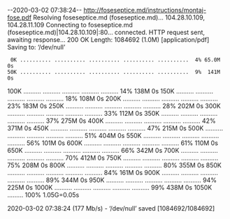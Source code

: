 --2020-03-02 07:38:24--  http://foseseptice.md/instructions/montaj-fose.pdf
Resolving foseseptice.md (foseseptice.md)... 104.28.10.109, 104.28.11.109
Connecting to foseseptice.md (foseseptice.md)|104.28.10.109|:80... connected.
HTTP request sent, awaiting response... 200 OK
Length: 1084692 (1.0M) [application/pdf]
Saving to: ‘/dev/null’

     0K .......... .......... .......... .......... ..........  4% 65.0M 0s
    50K .......... .......... .......... .......... ..........  9%  141M 0s
   100K .......... .......... .......... .......... .......... 14%  138M 0s
   150K .......... .......... .......... .......... .......... 18%  108M 0s
   200K .......... .......... .......... .......... .......... 23%  183M 0s
   250K .......... .......... .......... .......... .......... 28%  202M 0s
   300K .......... .......... .......... .......... .......... 33%  112M 0s
   350K .......... .......... .......... .......... .......... 37%  275M 0s
   400K .......... .......... .......... .......... .......... 42%  371M 0s
   450K .......... .......... .......... .......... .......... 47%  215M 0s
   500K .......... .......... .......... .......... .......... 51%  404M 0s
   550K .......... .......... .......... .......... .......... 56%  101M 0s
   600K .......... .......... .......... .......... .......... 61%  110M 0s
   650K .......... .......... .......... .......... .......... 66%  342M 0s
   700K .......... .......... .......... .......... .......... 70%  412M 0s
   750K .......... .......... .......... .......... .......... 75%  208M 0s
   800K .......... .......... .......... .......... .......... 80%  355M 0s
   850K .......... .......... .......... .......... .......... 84%  161M 0s
   900K .......... .......... .......... .......... .......... 89%  344M 0s
   950K .......... .......... .......... .......... .......... 94%  225M 0s
  1000K .......... .......... .......... .......... .......... 99%  438M 0s
  1050K .........                                             100% 1.05G=0.05s

2020-03-02 07:38:24 (177 Mb/s) - ‘/dev/null’ saved [1084692/1084692]

